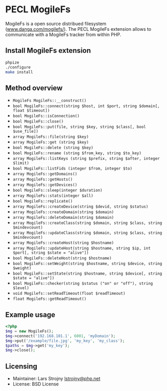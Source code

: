 # PECL MogileFs

MogileFs is a open source distribued filesystem (www.danga.com/mogilefs/). The PECL MogileFs extension allows to communicate with a MogileFs tracker from within PHP.

## Install MogileFs extension

```bash
phpize
./configure
make install
```

## Method overview

 - ``MogileFs MogileFs::__construct()``
 - ``bool MogileFs::connect(string $host, int $port, string $domain[, float $timeout])``
 - ``bool MogileFs::isConnection()``
 - ``bool MogileFs::close()``
 - ``bool MogileFs::put(file, string $key, string $class[, bool $use_file])``
 - ``array MogileFs::file(string $key)``
 - ``array MogileFs::get (string $key)``
 - ``bool MogileFs::delete (string $key)``
 - ``bool MogileFs::rename (string $from_key, string $to_key)``
 - ``array MogileFs::listKeys (string $prefix, string $after, integer $limit)``
 - ``bool MogileFs::listFids (integer $from, integer $to)``
 - ``array MogileFs::getDomains()``
 - ``array MogileFs::getHosts()``
 - ``array MogileFs::getDevices()``
 - ``bool MogileFs::sleep(integer $duration)``
 - ``array MogileFs::stats(integer $all)``
 - ``bool MogileFs::replicate()``
 - ``array MogileFs::createDevice(string $devid, string $status)``
 - ``array MogileFs::createDomain(string $domain)``
 - ``array MogileFs::deleteDomain(string $domain)``
 - ``array MogileFs::createClass(string $domain, string $class, string $mindevcount)``
 - ``array MogileFs::updateClass(string $domain, string $class, string $mindevcount)``
 - ``array MogileFs::createHost(string $hostname)``
 - ``array MogileFs::updateHost(string $hostname, string $ip, int $port[, string $state = "alive"])``
 - ``bool MogileFs::deleteHost(string $hostname)``
 - ``bool MogileFs::setWeight(string $hostname, string $device, string $weight)``
 - ``bool MogileFs::setState(string $hostname, string $device[, string $state = "alive"])``
 - ``bool MogileFs::checker(string $status ("on" or "off"), string $level)``
 - ``void Mogilefs::setReadTimeout(float $readTimeout)``
 - ``float MogileFs::getReadTimeout()``

## Example usage
```php
<?php
$mg = new MogileFs();
$mg->connect('192.168.101.1', 6001, 'myDomain');
$mg->put('/example/file.jpg', 'my_key', 'my_class');
$paths = $mg->get('my_key');
$mg->close();
```

## Licensing
 - Maintainer: Lars Strojny <lstrojny@php.net>
 - License: BSD License
